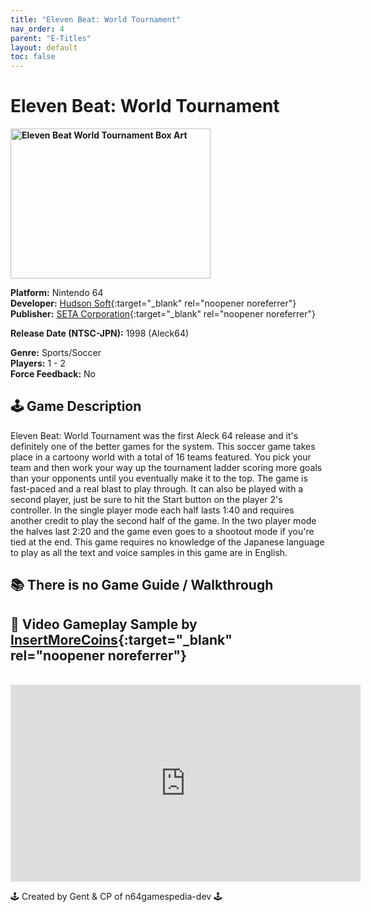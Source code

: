 ```yaml
---
title: "Eleven Beat: World Tournament"
nav_order: 4
parent: "E-Titles"
layout: default
toc: false
---
```


# Eleven Beat: World Tournament

<b>
<img src="https://www.n64gamespedia.com/wp-content/uploads/2025/07/11beat.png" alt="Eleven Beat World Tournament Box Art" width="320" height="240" />
</b>

**Platform:** Nintendo 64  
**Developer:** [Hudson Soft](https://en.wikipedia.org/wiki/Hudson_Soft){:target="_blank" rel="noopener noreferrer"}  
**Publisher:** [SETA Corporation](https://en.wikipedia.org/wiki/SETA_Corporation){:target="_blank" rel="noopener noreferrer"}  

**Release Date (NTSC-JPN):** 1998 (Aleck64)  

**Genre:** Sports/Soccer  
**Players:** 1 - 2  
**Force Feedback:** No  

## 🕹️ Game Description
Eleven Beat: World Tournament was the first Aleck 64 release and it's definitely one of the better games for the system. This soccer game takes place in a cartoony world with a total of 16 teams featured. You pick your team and then work your way up the tournament ladder scoring more goals than your opponents until you eventually make it to the top. The game is fast-paced and a real blast to play through. It can also be played with a second player, just be sure to hit the Start button on the player 2's controller. In the single player mode each half lasts 1:40 and requires another credit to play the second half of the game. In the two player mode the halves last 2:20 and the game even goes to a shootout mode if you're tied at the end. This game requires no knowledge of the Japanese language to play as all the text and voice samples in this game are in English.

## 📚 There is no Game Guide / Walkthrough

## 🎥 Video Gameplay Sample by [InsertMoreCoins](https://www.youtube.com/channel/UCq8n2oMl5dVugY_u4pzwoOQ){:target="_blank" rel="noopener noreferrer"}
<br />
<iframe width="560" height="315" src="https://www.youtube.com/embed/qseygwHdaiM" title="Eleven Beat World Tournament Gameplay Sample" frameborder="0" allowfullscreen></iframe>

🕹️ Created by Gent & CP of n64gamespedia-dev 🕹️

<!-- Vault Format: n64gamespedia-dev -->
<!-- Protocol Source: _vault-specs/format-protocol.md -->
